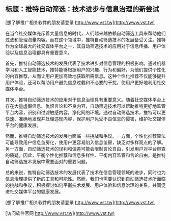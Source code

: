 ## **标题：推特自动筛选：技术进步与信息治理的新尝试**

[想了解推广相关软件的朋友请登录 http://www.vst.tw](http://www.vst.tw)

在当今社交媒体充斥着大量信息的时代，人们越来越依赖自动筛选工具来帮助他们过滤和管理海量内容。而在这个领域中，推特自动筛选技术的发展备受关注。推特作为全球最大的社交媒体平台之一，其自动筛选技术的应用对于信息传播、用户体验以及信息治理都具有重要意义。

首先，推特自动筛选技术的发展代表了技术进步对信息管理的积极影响。通过机器学习和人工智能技术，推特能够根据用户的兴趣、行为和偏好，为他们提供个性化的内容推荐，从而让用户更加高效地获取所需信息。这种个性化推荐不仅能够提升用户体验，还可以帮助用户避免信息过载和不必要的干扰，使用户更好地利用社交媒体平台。

其次，推特自动筛选技术的应用对于信息治理具有重要意义。随着社交媒体平台上存在大量虚假信息、仇恨言论和不良内容，自动筛选技术可以帮助推特更好地监管平台内容，识别和过滤敏感内容，净化网络环境。通过自动筛选技术，推特可以更快速、准确地发现并处理违规内容，保护用户免受不良信息的侵害，维护社交媒体平台的健康发展。

然而，推特自动筛选技术的发展也面临一些挑战和争议。一方面，个性化推荐算法可能导致用户信息茧房化，使用户更容易陷入信息茧房，缺乏对多样观点的了解。另一方面，自动筛选技术的误判和偏差可能会限制言论自由，引发用户对平台审查的质疑。因此，平衡个性化推荐和信息多样性、平衡内容监管和言论自由，是推特自动筛选技术发展中需要面对的重要问题。

总的来说，推特自动筛选技术的发展代表了技术在信息管理领域的进步，同时也为信息治理提供了新的工具和可能性。然而，我们也需要认识到自动筛选技术所面临的挑战和争议，积极探讨如何平衡技术发展、用户体验和信息治理的关系，共同促进社交媒体平台的健康发展。

[想了解推广相关软件的朋友请登录 http://www.vst.tw](http://www.vst.tw)


[访问软件官网 http://www.vst.tw](http://www.vst.tw)

